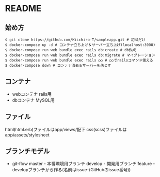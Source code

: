 # README
## 始め方

```
$ git clone https://github.com/Kiichiro-T/sampleapp.git # 初回だけ
$ docker-compose up -d # コンテナ立ち上げ＆サーバー立ち上げ(localhost:3000)
$ docker-compose run web bundle exec rails db:create # db作成
$ docker-compose run web bundle exec rails db:migrate # マイグレーション
$ docker-compose run web bundle exec rails ○○ # ○○でrailsコマンド使える
$ docker-compose down # コンテナ消去＆サーバーを落とす
```

## コンテナ
- webコンテナ
rails用
- dbコンテナ
MySQL用

## ファイル
html(html.erb)ファイルはapp/views/配下
css(scss)ファイルはapp/assets/stylesheet

## ブランチモデル
- git-flow
master - 本番環境用ブランチ
develop - 開発用ブランチ
feature - developブランチから作る(名前はissue-(GitHubのissue番号))
